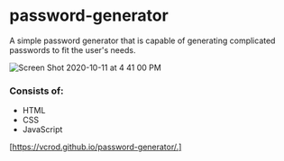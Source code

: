 # password-generator
A simple password generator that is capable of generating complicated passwords to fit the user's needs. 



![Screen Shot 2020-10-11 at 4 41 00 PM](https://user-images.githubusercontent.com/70361260/95693355-bc05ab00-0be0-11eb-89a0-645f422790ea.png)

### Consists of:
- HTML
- CSS
- JavaScript

[https://vcrod.github.io/password-generator/.]
